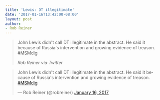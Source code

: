 ```yaml
---
title: 'Lewis: DT illegitimate'
date: '2017-01-16T13:42:00-08:00'
layout: post
author:
- Rob Reiner
---
```


> John Lewis didn&#39;t call DT illegitimate in the abstract. He said it because of Russia&#39;s intervention and growing evidence of treason. #MSMdig
>
> <cite>Rob Reiner via Twitter</cite>

<blockquote class="twitter-tweet"><p lang="en" dir="ltr">John Lewis didn&#39;t call DT illegitimate in the abstract. He said it because of Russia&#39;s intervention and growing evidence of treason. <a href="https://twitter.com/hashtag/MSMdig?src=hash&amp;ref_src=twsrc%5Etfw">#MSMdig</a></p>&mdash; Rob Reiner (@robreiner) <a href="https://twitter.com/robreiner/status/821045430209216512?ref_src=twsrc%5Etfw">January 16, 2017</a></blockquote> <script async src="https://platform.twitter.com/widgets.js" charset="utf-8"></script>
